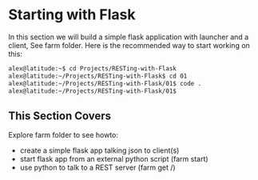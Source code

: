 # Starting with Flask

In this section we will build a simple flask application with launcher and a client,
See farm folder.  Here is the recommended way to start working on this:

```bash
alex@latitude:~$ cd Projects/RESTing-with-Flask
alex@latitude:~/Projects/RESTing-with-Flask$ cd 01
alex@latitude:~/Projects/RESTing-with-Flask/01$ code .
alex@latitude:~/Projects/RESTing-with-Flask/01$ 

```

## This Section Covers

Explore farm folder to see howto:

* create a simple flask app talking json to client(s)
* start flask app from an external python script (farm start)
* use python to talk to a REST server (farm get /)
